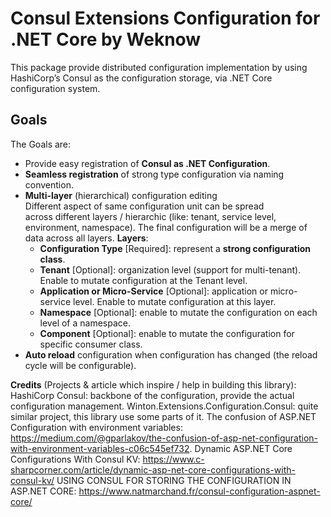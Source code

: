 # Consul Extensions Configuration for .NET Core by Weknow
This package provide distributed configuration implementation 
by using HashiCorp’s Consul as the configuration storage, 
via .NET Core configuration system.

## Goals

The Goals are:  
* Provide easy registration of **Consul as .NET Configuration**.
* **Seamless registration** of strong type configuration via naming convention.
* **Multi-layer** (hierarchical) configuration editing  
  Different aspect of same configuration unit can be spread  
  across different layers / hierarchic (like: tenant, service level, environment, namespace).
  The final configuration will be a merge of data across all layers.
  **Layers**:
  * **Configuration Type** \[Required]: represent a **strong configuration class**.  
  * **Tenant** \[Optional]: organization level (support for multi-tenant).  
    Enable to mutate configuration at the Tenant level.
  * **Application or Micro-Service** \[Optional]: application or micro-service level.
    Enable to mutate configuration at this layer. 
  * **Namespace** \[Optional]: enable to mutate the configuration on each level of a namespace.
  * **Component** \[Optional]: enable to mutate the configuration for specific consumer class.
* **Auto reload** configuration when configuration has changed (the reload cycle will be configurable).


**Credits** (Projects & article which inspire / help in building this library):
HashiCorp Consul: backbone of the configuration, provide the actual configuration management.
Winton.Extensions.Configuration.Consul: quite similar project, this library use some parts of it.
The confusion of ASP.NET Configuration with environment variables: https://medium.com/@gparlakov/the-confusion-of-asp-net-configuration-with-environment-variables-c06c545ef732.
Dynamic ASP.NET Core Configurations With Consul KV: https://www.c-sharpcorner.com/article/dynamic-asp-net-core-configurations-with-consul-kv/
USING CONSUL FOR STORING THE CONFIGURATION IN ASP.NET CORE: https://www.natmarchand.fr/consul-configuration-aspnet-core/
